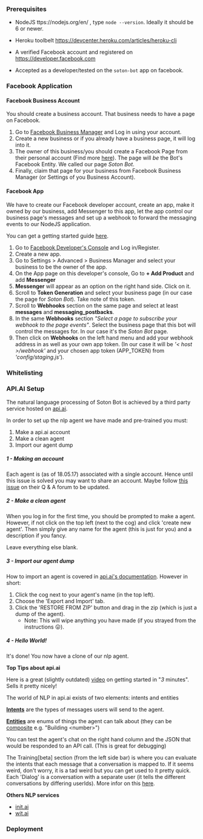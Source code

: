 ### Prerequisites

* NodeJS ttps://nodejs.org/en/ , type ```node --version```.
Ideally it should be 6 or newer.

* Heroku toolbelt https://devcenter.heroku.com/articles/heroku-cli

* A verified Facebook account and registered on https://developer.facebook.com

* Accepted as a developer/tested on the ```soton-bot``` app on facebook.

### Facebook Application

#### Facebook Business Account

You should create a business account. That business needs to have a page on Facebook.

1. Go to [Facebook Business Manager](https://business.facebook.com/) and Log in using your account.
2. Create a new business or if you already have a business page, it will log into it.
3. The owner of this business/you should create a Facebook Page from their personal account (Find more [here](https://www.facebook.com/help/104002523024878/)). The page will _be_ the Bot's Facebook Entity. We called our page _Soton Bot_.
4. Finally, claim that page for your business from Facebook Business Manager (or Settings of you Business Account).

#### Facebook App

We have to create our Facebook developer account, create an app, make it owned by our business, add Messenger to this app, let the app control our business page's messages and set up a webhook to forward the messaging events to our NodeJS application.

You can get a getting started guide [here](https://developers.facebook.com/docs/messenger-platform/guides/quick-start).

1. Go to [Facebook Developer's Console](https://developers.facebook.com/) and Log in/Register.
2. Create a new app.
3. Go to Settings > Advanced > Business Manager and select your business to be the owner of the app.
4. On the App page on this developer's console, Go to __+ Add Product__ and add __Messenger__
5. __Messenger__ will appear as an option on the right hand side. Click on it.
6. Scroll to __Token Generation__ and select your business page (in our case the page for _Soton Bot_). Take note of this token.
7. Scroll to __Webhooks__ section on the same page and select at least __messages__ and __messaging_postbacks__.
8. In the same __Webhooks__ section _"Select a page to subscribe your webhook to the page events"_. Select the business page that this bot will control the messages for. In our case it's the _Soton Bot_ page.
9. Then click on __Webhooks__ on the left hand menu and add your webhook address in as well as your own app token. (In our case it will be _'< host >/webhook'_ and your chosen app token (APP_TOKEN) from _'config/staging.js'_).

### Whitelisting

### API.AI Setup
The natural language processing of Soton Bot is achieved by a third party service hosted on [api.ai](https://api.ai/).

In order to set up the nlp agent we have made and pre-trained you must:  

1. Make a api.ai account
2. Make a clean agent
2. Import our agent dump

##### 1 - Making an account
Each agent is (as of 18.05.17) associated with a single account. Hence until this issue is solved you may want to share an account.
Maybe follow [this issue](https://discuss.api.ai/t/adding-additional-member-of-a-team-to-the-account/1155) on their Q & A forum to be updated.
 
##### 2 - Make a clean agent
When you log in for the first time, you should be prompted to make a agent. However, if not click on the top left (next to the cog) and click 'create new agent'.
Then simply give any name for the agent (this is just for you) and a description if you fancy. 

Leave everything else blank.
 
##### 3 - Import our agent dump
How to import an agent is covered in [api.ai's documentation](https://docs.api.ai/docs/concept-agents#export-and-import).
However in short:

1. Click the cog next to your agent's name (in the top left).
2. Choose the 'Export and Import' tab.
3. Click the 'RESTORE FROM ZIP' button and drag in the zip (which is just a dump of the agent).
    * Note: This will wipe anything you have made (if you strayed from the instructions 😛).
   
##### 4 - Hello World!
It's done! You now have a clone of our nlp agent. 

**Top Tips about api.ai**

Here is a great (slightly outdated) [video](https://www.youtube.com/watch?v=Om7tyGGemXI) on getting started in "*3* minutes". Sells it pretty nicely!
 

The world of NLP in api.ai exists of two elements: intents and entities

**[Intents](https://docs.api.ai/docs/concept-intents)** are the types of messages users will send to the agent.

**[Entities](https://docs.api.ai/docs/concept-entities)** are enums of things the agent can talk about (they can be [composite](https://docs.api.ai/docs/concept-entities#section-developer-composite-entities) e.g. "Building \<number\>")

You can test the agent's chat on the right hand column and the JSON that would be responded to an API call. (This is great for debugging)
 
 The Training\[beta\] section (from the left side bar) is where you can evaluate the intents that each message that a conversation is mapped to.
 If it seems weird, don't worry, it is a tad weird but you can get used to it pretty quick. Each 'Dialog'
is a conversation with a separate user (it tells the different conversations by differing userIds). More infor on this   [here](https://docs.api.ai/docs/training).

**Others NLP services** 
 - [init.ai](https://www.init.ai/)
 - [wit.ai](https://wit.ai/)

### Deployment

